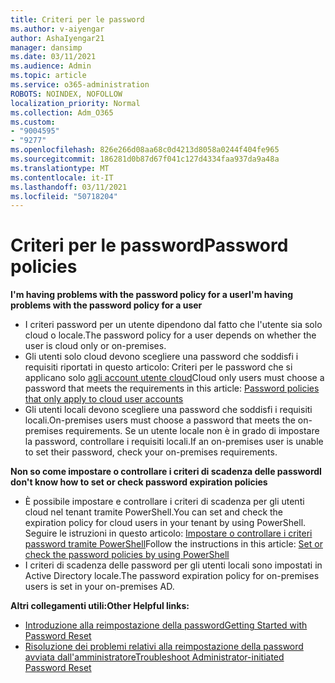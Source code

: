 ```yaml
---
title: Criteri per le password
ms.author: v-aiyengar
author: AshaIyengar21
manager: dansimp
ms.date: 03/11/2021
ms.audience: Admin
ms.topic: article
ms.service: o365-administration
ROBOTS: NOINDEX, NOFOLLOW
localization_priority: Normal
ms.collection: Adm_O365
ms.custom:
- "9004595"
- "9277"
ms.openlocfilehash: 826e266d08aa68c0d4213d8058a0244f404fe965
ms.sourcegitcommit: 186281d0b87d67f041c127d4334faa937da9a48a
ms.translationtype: MT
ms.contentlocale: it-IT
ms.lasthandoff: 03/11/2021
ms.locfileid: "50718204"
---
```

# <a name="password-policies"></a><span data-ttu-id="67eeb-102">Criteri per le password</span><span class="sxs-lookup"><span data-stu-id="67eeb-102">Password policies</span></span>

<span data-ttu-id="67eeb-103">**I'm having problems with the password policy for a user**</span><span class="sxs-lookup"><span data-stu-id="67eeb-103">**I'm having problems with the password policy for a user**</span></span>

- <span data-ttu-id="67eeb-104">I criteri password per un utente dipendono dal fatto che l'utente sia solo cloud o locale.</span><span class="sxs-lookup"><span data-stu-id="67eeb-104">The password policy for a user depends on whether the user is cloud only or on-premises.</span></span>
- <span data-ttu-id="67eeb-105">Gli utenti solo cloud devono scegliere una password che soddisfi i requisiti riportati in questo articolo: Criteri per le password che si applicano solo [agli account utente cloud](https://docs.microsoft.com/azure/active-directory/authentication/concept-sspr-policy?WT.mc_id=Portal-Microsoft_Azure_Support#password-policies-that-only-apply-to-cloud-user-accounts)</span><span class="sxs-lookup"><span data-stu-id="67eeb-105">Cloud only users must choose a password that meets the requirements in this article: [Password policies that only apply to cloud user accounts](https://docs.microsoft.com/azure/active-directory/authentication/concept-sspr-policy?WT.mc_id=Portal-Microsoft_Azure_Support#password-policies-that-only-apply-to-cloud-user-accounts)</span></span>
- <span data-ttu-id="67eeb-106">Gli utenti locali devono scegliere una password che soddisfi i requisiti locali.</span><span class="sxs-lookup"><span data-stu-id="67eeb-106">On-premises users must choose a password that meets the on-premises requirements.</span></span> <span data-ttu-id="67eeb-107">Se un utente locale non è in grado di impostare la password, controllare i requisiti locali.</span><span class="sxs-lookup"><span data-stu-id="67eeb-107">If an on-premises user is unable to set their password, check your on-premises requirements.</span></span>

<span data-ttu-id="67eeb-108">**Non so come impostare o controllare i criteri di scadenza delle password**</span><span class="sxs-lookup"><span data-stu-id="67eeb-108">**I don't know how to set or check password expiration policies**</span></span>

- <span data-ttu-id="67eeb-109">È possibile impostare e controllare i criteri di scadenza per gli utenti cloud nel tenant tramite PowerShell.</span><span class="sxs-lookup"><span data-stu-id="67eeb-109">You can set and check the expiration policy for cloud users in your tenant by using PowerShell.</span></span> <span data-ttu-id="67eeb-110">Seguire le istruzioni in questo articolo: [Impostare o controllare i criteri password tramite PowerShell](https://docs.microsoft.com/azure/active-directory/authentication/concept-sspr-policy?WT.mc_id=Portal-Microsoft_Azure_Support#set-or-check-the-password-policies-by-using-powershell)</span><span class="sxs-lookup"><span data-stu-id="67eeb-110">Follow the instructions in this article: [Set or check the password policies by using PowerShell](https://docs.microsoft.com/azure/active-directory/authentication/concept-sspr-policy?WT.mc_id=Portal-Microsoft_Azure_Support#set-or-check-the-password-policies-by-using-powershell)</span></span>
- <span data-ttu-id="67eeb-111">I criteri di scadenza delle password per gli utenti locali sono impostati in Active Directory locale.</span><span class="sxs-lookup"><span data-stu-id="67eeb-111">The password expiration policy for on-premises users is set in your on-premises AD.</span></span>

<span data-ttu-id="67eeb-112">**Altri collegamenti utili:**</span><span class="sxs-lookup"><span data-stu-id="67eeb-112">**Other Helpful links:**</span></span>
- [<span data-ttu-id="67eeb-113">Introduzione alla reimpostazione della password</span><span class="sxs-lookup"><span data-stu-id="67eeb-113">Getting Started with Password Reset</span></span>](https://docs.microsoft.com/azure/active-directory/authentication/concept-sspr-policy?WT.mc_id=Portal-Microsoft_Azure_Support#set-or-check-the-password-policies-by-using-powershell)
- [<span data-ttu-id="67eeb-114">Risoluzione dei problemi relativi alla reimpostazione della password avviata dall'amministratore</span><span class="sxs-lookup"><span data-stu-id="67eeb-114">Troubleshoot Administrator-initiated Password Reset</span></span>](https://docs.microsoft.com/azure/active-directory/active-directory-passwords-troubleshoot?WT.mc_id=Portal-Microsoft_Azure_Support#troubleshoot-the-password-reset-portal)
